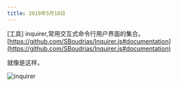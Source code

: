 ```yaml
---
title: 2019年5月18日
---
```


[工具] inquirer,常用交互式命令行用户界面的集合。[https://github.com/SBoudrias/Inquirer.js#documentation](https://github.com/SBoudrias/Inquirer.js#documentation)

就像是这样，

![inquirer](https://camo.githubusercontent.com/7875ea03e79eaf968bf38fc4e70996d23ed1c1cc/68747470733a2f2f63646e2e7261776769742e636f6d2f53426f7564726961732f496e7175697265722e6a732f323861653833333762613531643933653335396566346637656532346537396236393839383936322f6173736574732f73637265656e73686f74732f696e7075742e737667)